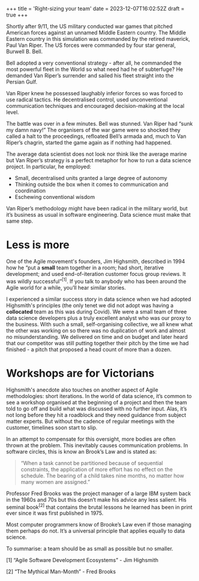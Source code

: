 +++
title = 'Right-sizing your team'
date = 2023-12-07T16:02:52Z
draft = true
+++

Shortly after 9/11, the US military conducted war games that pitched American forces against an unnamed Middle Eastern country. The Middle Eastern country in this simulation was commanded by the retired maverick, Paul Van Riper. The US forces were commanded by four star general, Burwell B. Bell. 

Bell adopted a very conventional strategy - after all, he commanded the most powerful fleet in the World so what need had he of subterfuge? He demanded Van Riper’s surrender and sailed his fleet straight into the Persian Gulf.

Van Riper knew he possessed laughably inferior forces so was forced to use radical tactics. He decentralised control, used unconventional communication techniques and encouraged decision-making at the local level.

The battle was over in a few minutes. Bell was stunned. Van Riper had “sunk my damn navy!” The organisers of the war game were so shocked they called a halt to the proceedings, refloated Bell’s armada and, much to Van Riper’s chagrin, started the game again as if nothing had happened.

The average data scientist does not look nor think like the average marine but Van Riper’s strategy is a perfect metaphor for how to run a data science project. In particular, he employed:

- Small, decentralised units granted a large degree of autonomy
- Thinking outside the box when it comes to communication and coordination
- Eschewing conventional wisdom 

Van Riper’s methodology might have been radical in the military world, but it’s business as usual in software engineering. Data science must make that same step.

# Less is more

One of the Agile movement's founders, Jim Highsmith, described in 1994 how he “put a **small** team together in a room; had short, iterative development; and used end-of-iteration customer focus group reviews. It was wildly successful”<sup>[1]</sup>. If you talk to anybody who has been around the Agile world for a while, you’ll hear similar stories.

I experienced a similar success story in data science when we had adopted Highsmith's principles (the only tenet we did not adopt was having a **collocated** team as this was during Covid). We were a small team of three data science developers plus a truly excellent analyst who was our proxy to the business. With such a small, self-organising collective, we all knew what the other was working on so there was no duplication of work and almost no misunderstanding. We delivered on time and on budget and later heard that our competitor was still putting together their pitch by the time we had finished - a pitch that proposed a head count of more than a dozen.

# Workshops are for Victorians

Highsmith's anecdote also touches on another aspect of Agile methodologies: short iterations. In the world of data science, it’s common to see a workshop organised at the beginning of a project and then the team told to go off and build what was discussed with no further input. Alas, it’s not long before they hit a roadblock and they need guidance from subject matter experts. But without the cadence of regular meetings with the customer, timelines soon start to slip.

In an attempt to compensate for this oversight, more bodies are often thrown at the problem. This inevitably causes communication problems. In software circles, this is know an Brook’s Law and is stated as:

> “When a task cannot be partitioned because of sequential constraints, the application of more effort has no effect on the schedule. The bearing of a child takes nine months, no matter how many women are assigned.”

Professor Fred Brooks was the project manager of a large IBM system back in the 1960s and 70s but this doesn’t make his advice any less salient. His seminal book<sup>[2]</sup> that contains the brutal lessons he learned has been in print ever since it was first published in 1975. 

Most computer programmers know of Brooke’s Law even if those managing them perhaps do not. It’s a universal principle that applies equally to data science. 

To summarise: a team should be as small as possible but no smaller. 


[1] “Agile Software Development Ecosystems” - Jim Highsmith 

[2] “The Mythical Man-Month” - Fred Brooks
